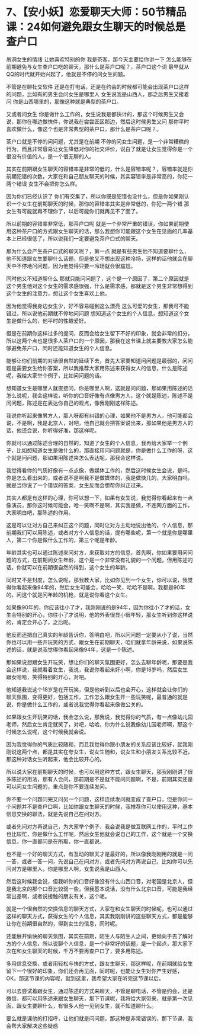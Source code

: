 # 7、【安小妖】恋爱聊天大师：50节精品课：24如何避免跟女生聊天的时候总是查户口

吊洞女生的情绪 让她喜欢特别的你 我是茶客，那今天主要给你讲一下 怎么能够在前期避免与女生查户口吃的聊天，那什么是茶户口呢？，茶户口这个词 最早就从QQ的时代就开始兴起了，他就是不停的问女生问题。

不管是在聊社交软件 还是在打电话，还是在约会的时候都可能会出现茶户口这样的问题，比如有的男生会问女生是哪里人 女生说我是山西人，那之后男生又接着问 你是山西哪里的，那像这种就是典型的茶户口。

又或者问女生 你是做什么工作的，女生说我是都快计的，那这个时候男生又会说，那你在哪边做快件，你说我在尝尝匠区那边，然后这时候男生又问 那你平时喜欢做什么，像这个也是非常典型的茶户口，那什么是茶户口呢？。

茶户口就是不停的问问题，尤其是在前期 不停的问女生问题，是一个非常糟糕的行为，而且非常容易让女生降低对你的社交评价，说白了就是让女生觉得你是一个很没有价值的人，是一个很无聊的人。

其实在前期跟女生聊天的容错率是非常的低的，什么是容错率呢？，容错率就是你前期犯错的次数，大家在和自己朋友聊天的时候，其实容错率是非常高的，你犯一两个错误 女生不会把你怎么样。

因为你们已经认识了 你们有交集了，所以你既是犯错也没什么，但是你如果刚认识一个女生在前期聊天的时候，那你的容错率其实是非常低的，你犯一两个错 那女生有可能就再不理你了，以后可能你们就再见不了面了。

所以前期的容错率非常低，那茶户口呢 就是一个非常严重的错误，你如果前期使用这种茶户口的方式跟女生聊天的话，那么我想你可能跟这个女生在见面的几率基本上已经很低了，所以说我们一定要避免茶户口式的聊天。

那为什么会产生茶户口式的聊天呢？，第一点 就是有些男生他不知道要聊什么，他不知道跟女生要聊什么话题，但是他又不想出现这种冷场，这样的话他就会在聊天中不停地问问题，因为他觉得只要一冷场就会很尴尬。

同时他又不知道聊什么 那就只能问问题了，这个是一个原因了，第二个原因就是这个男生他对这个女生的需求感很强，什么是需求感，那就是这个男生非常想得到这个女生的注意力，想让这个女生喜欢上他。

因为他觉得我身边女生少，好不容易碰到这么漂亮 这么可爱的女生，那我可不能错过，所以说他前期就不停地问问题 想知道这个女生的个人信息，想知道这个女生是做什么的，他平时的性趣爱好。

但是在前期你这样过多的提问，反而会给女生留下不好的印象，就会非常的扣分，所以这两个点也是很多人茶户口的一个原因，那我在这节课上就主要教大家怎么能够避免茶户口，同时还能知道女生的个人信息。

能够让你们前期的对话很自然的延续下去，首先大家要知道问问题是最弱的，问问题是需要女生给你答案，所以我推荐大家用陈述来获得女人的信息，什么是陈述呢，我给大家举个例子，比如问问题的话。

想知道女生是哪里人就直接问，你是哪里人啊，这就是问问题，那如果用陈述的话怎么说呢，我会这样说，听你的口音好像有点像男方人，这个就是陈述，陈述不是问问题，陈述是在表达你自己的观点，像我刚刚这样陈述。

我说你听起来像男方人，那人呀都有纠错的心理，如果他不是男方人，他可能都会说，不是啊，我是北京人，对吧，他自己就会把答案说出来，那如果他是男方人的话，他还会说，你听得好准，那这样呢。

你就可以通过陈述合理的自然的，知道了女生的个人信息，我再给大家举一个例子，比如想知道女生是做什么的，那直接用问问题就是，你是做什么工作的呀，这个就是问问题，那如果用陈述来怎么表达呢，那我会这样说。

我觉得看你的气质好像有一点点像，做媒体工作的，然后这时候女生会说，是吗，你是怎么看出来的，或者说不是啊我不是做媒体的，我是做快几的，大家明白吗，就是当你说了一个错误的答案，女生反而会想帮你纠正过来。

其实人都是有这样的心理，你可以想一下，如果有女生说，我觉得你看起来有一点像演员，那你这时候可能会，哈一笑啊不是啊，其实我是做，不连网方面的工作，大家明白吧，那陈述的作用。

这是可以让对方自己来纠正这个问题，同时让对方主动地说出他的，个人信息，那前期我们可以用陈述，或者对方个人信息的话，提有哪些呢，第一个就是你是哪里人，第二个你是做什么工作的，第三个呢是年龄。

年龄其实也可以通过陈述来问对方，来获取对方的信息，首先啊，你如果要用问问题的方式，在前期问女生年龄，这个是一个非常没有礼貌的一个问题，但用陈述的话，你就可以在前期很自然的得到，这个女生的年龄。

同时又不是封度，怎么说呢，那我教大家，比如你见到一个女生，你可以说，我觉得你看起来像94年的，然后女生可能会，哈哈一笑，哈哈不是啊，我都是90年的，问这个就是问年龄的机枪，就是说你看这个女生。

如果像90年的，你应该往小了才，我刚刚说的是94年，因为你往小了才的话，女生会特别的开心，你往小了才说明，他的外表很显小很年轻，那女生听到你这样说的，肯定会开心了，之后呢。

他反而还把自己真实的年龄告诉你，答明白吧，所以问问题一定要从小了说，当然你也可以用一些开玩笑的方式，跟女生在前期聊天，咱们就拿年龄来说，如果说陈述的话，就是说我觉得你看起来像94年，这是一个陈述。

那如果说想跟女生开玩笑，想让你们的聊天氛围更好，怎么去聊年龄呢，那要是我会这样说，我就看着女生，我说，我说你看起来好小啊，你是18岁吗，然后女生跟女哈哈，笑得特别的开心，对吧。

他知道我说这个18岁是在开玩笑，但是他听到以后也会开心，这样就会让你们的聊天氛围，变得更好，包括工作，工作怎么跟女生开一些玩笑呢，最普通的就是说，你是做什么工作的，或者说我觉得你看起来像做公关的。

如果跟女生开玩笑的话，我会怎么说，那我说，我觉得你的气质，有一点像幼儿园老师，然后女生肯定就笑了，对吧，哈哈，你为什么说我像幼儿园老师啊，那这个时候怎么说呢，这个时候我就会说。

因为我觉得你的气质比较随和，而且我觉得你跟小朋友的关系应该比较好，就我刚刚说这两个点，都是其实在夸女生，说女生随和，说女生和小朋友关系比较不近，那这种对话女生听起来，他会比较开心的。

所以说大家在前期聊天的时候，也可以用这种方式，跟女生聊天，那我刚刚讲了很多陈述的用法，那有人会问，那前期是不是就不能问问题啊，不是，前期其实还是可以问女生问题的，重点是你不要连续发问。

你不要一个问题问完又问另一个问题，这样连续发问就变成了查户口，但是你问一个问题并不是查户口啊，比如你跟女生聊天的时候，我推荐你可以使用这种，基本信息交换的聊法，就是先说自己在问对方。

或者先问对方再说自己，为大家举个例子，我会说我是做互联网工作的，平时工作也比较忙，你是做什么工作呢，然后女生他就会说自己的工作，这个就是一个交换信息，你一直都问是在所取，你一直都说。

也不是一个好的聊天方式，有互动的聊天才是最好的，所以像我刚刚用的就是一问一答，或者一答一问，先说自己在问对方，或者先问对方再说自己，比如你可以先问对方是哪里人，你是哪里人啊，女生说我是山西人。

然后这时候我会说，但我听你的口音好像没有什么山西口音，对老国是北京人，但是我北京的那个口音比较弱一些，但我基本说话，没有什么北京口音，可能是我经常出差啊，或者说接触的朋友有关，这个呢。

就是一个很自然的交换信息的聊天方式，大家在和女生聊天的时候呢，也可以通过这样的聊天方式，获得女生的个人信息，其实我刚刚讲的这些聊天方式，都是能够让你在前期很自然的，得到女生的信息，同时呢。

还能展开愉快的聊天氛围，其实在前期，陌生人与陌生人之间，更倾向于去了解对方的个人信息，所以说聊个人信息，是一个非常好的话题，是一个起点，那大家下次在和女生聊天的时候，千万不要再查户口了，要多用陈述。

多用信息交换，或者用轻松与快的方式，跟女生聊天，那这样呢，在前期就给女生留下一个很好的印象，你们还会再见面，同时呢，也能让女生对你产生好感，OK，那这节课的内容呢，就到这里，我希望大家在听完这节课以后。

可以去尝试着跟女生，通过陈述的方式来聊天，不管是聊电话，不管是约会，还是微信，都可以用陈述来跟女生聊天，那下节课呢，我将给大家带来，就是第一次见面，跟女生要聊什么，有很多人他一见到女生，就不知道聊什么。

要么就是课他的打招呼，让他们就是问问题，那这种是非常错误的，那下节课，我会帮大家解决这些疑惑